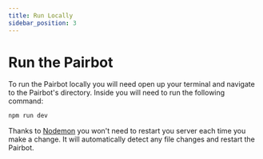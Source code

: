 ```yaml
---
title: Run Locally
sidebar_position: 3
---
```

# Run the Pairbot

To run the Pairbot locally you will need open up your terminal and navigate to the Pairbot's directory. Inside you will need to run the following command:

```bash npm2yarn
npm run dev
```

Thanks to [Nodemon](https://github.com/remy/nodemon) you won't need to restart you server each time you make a change. It will automatically detect any file changes and restart the Pairbot.